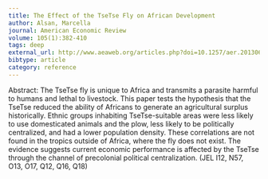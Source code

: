 ```yaml
---
title: The Effect of the TseTse Fly on African Development
author: Alsan, Marcella
journal: American Economic Review
volume: 105(1):382-410
tags: deep
external_url: http://www.aeaweb.org/articles.php?doi=10.1257/aer.20130604
bibtype: article
category: reference
---
```

Abstract: The TseTse fly is unique to Africa and transmits a parasite harmful to humans and lethal to livestock. This paper tests the hypothesis that the TseTse reduced the ability of Africans to generate an agricultural surplus historically. Ethnic groups inhabiting TseTse-suitable areas were less likely to use domesticated animals and the plow, less likely to be politically centralized, and had a lower population density. These correlations are not found in the tropics outside of Africa, where the fly does not exist. The evidence suggests current economic performance is affected by the TseTse through the channel of precolonial political centralization. (JEL I12, N57, O13, O17, Q12, Q16, Q18)
